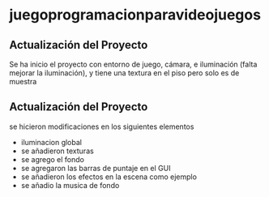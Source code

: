# juegoprogramacionparavideojuegos
## Actualización del Proyecto
Se ha inicio el proyecto con entorno de juego, cámara, e iluminación (falta mejorar la iluminación), y tiene una textura en el piso pero solo es de muestra
## Actualización del Proyecto
se hicieron modificaciones en los siguientes elementos
* iluminacion global
* se añadieron texturas
* se agrego el fondo
* se agregaron las barras de puntaje en el GUI
* se añadieron los efectos en la escena como ejemplo
* se añadio la musica de fondo
